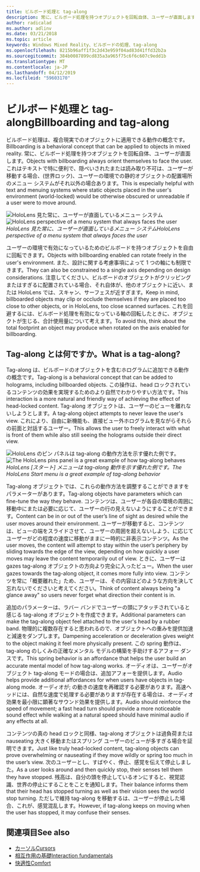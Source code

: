 ```yaml
---
title: ビルボード処理と tag-along
description: 常に、ビルボード処理を持つオブジェクトを回転自体、ユーザーが直面します。
author: radicalad
ms.author: adlinv
ms.date: 03/21/2018
ms.topic: article
keywords: Windows Mixed Reality、ビルボードの処理、tag-along
ms.openlocfilehash: 8215b96aff1f3c2d43e959f04ad83d41ffd32b2a
ms.sourcegitcommit: 384b0087899cd835a3a965f75c6f6c607c9edd1b
ms.translationtype: MT
ms.contentlocale: ja-JP
ms.lasthandoff: 04/12/2019
ms.locfileid: "59603170"
---
```

# <a name="billboarding-and-tag-along"></a><span data-ttu-id="e09c1-104">ビルボード処理と tag-along</span><span class="sxs-lookup"><span data-stu-id="e09c1-104">Billboarding and tag-along</span></span>

<span data-ttu-id="e09c1-105">ビルボード処理は、複合現実でのオブジェクトに適用できる動作の概念です。</span><span class="sxs-lookup"><span data-stu-id="e09c1-105">Billboarding is a behavioral concept that can be applied to objects in mixed reality.</span></span> <span data-ttu-id="e09c1-106">常に、ビルボード処理を持つオブジェクトを回転自体、ユーザーが直面します。</span><span class="sxs-lookup"><span data-stu-id="e09c1-106">Objects with billboarding always orient themselves to face the user.</span></span> <span data-ttu-id="e09c1-107">これはテキストで特に便利で、隠ぺいされたまたは読み取り不可は、ユーザーが移動する場合、(世界ロック)、ユーザーの環境での静的オブジェクトの配置場所のメニュー システムがそれ以外の場合あります。</span><span class="sxs-lookup"><span data-stu-id="e09c1-107">This is especially helpful with text and menuing systems where static objects placed in the user's environment (world-locked) would be otherwise obscured or unreadable if a user were to move around.</span></span>

<span data-ttu-id="e09c1-108">![HoloLens 見た常に、ユーザーが直面しているメニュー システム](images/billboarding-fragments.gif)</span><span class="sxs-lookup"><span data-stu-id="e09c1-108">![HoloLens perspective of a menu system that always faces the user](images/billboarding-fragments.gif)</span></span><br>
<span data-ttu-id="e09c1-109">*HoloLens 見た常に、ユーザーが直面しているメニュー システム*</span><span class="sxs-lookup"><span data-stu-id="e09c1-109">*HoloLens perspective of a menu system that always faces the user*</span></span>

<span data-ttu-id="e09c1-110">ユーザーの環境で有効になっているためのビルボードを持つオブジェクトを自由に回転できます。</span><span class="sxs-lookup"><span data-stu-id="e09c1-110">Objects with billboarding enabled can rotate freely in the user's environment.</span></span> <span data-ttu-id="e09c1-111">また、設計に関する考慮事項によって 1 つの軸にも制限できます。</span><span class="sxs-lookup"><span data-stu-id="e09c1-111">They can also be constrained to a single axis depending on design considerations.</span></span> <span data-ttu-id="e09c1-112">注意してください、ビルボードのオブジェクトがクリッピングまたはすぎるに配置されている場合、それ自体が、他のオブジェクトに近い、または HoloLens では、スキャン、サーフェスが近すぎます。</span><span class="sxs-lookup"><span data-stu-id="e09c1-112">Keep in mind, billboarded objects may clip or occlude themselves if they are placed too close to other objects, or in HoloLens, too close scanned surfaces.</span></span> <span data-ttu-id="e09c1-113">これを回避するには、ビルボード処理を有効になっている軸の回転したときに、オブジェクトが生じる、合計使用量について考えます。</span><span class="sxs-lookup"><span data-stu-id="e09c1-113">To avoid this, think about the total footprint an object may produce when rotated on the axis enabled for billboarding.</span></span>

## <a name="what-is-a-tag-along"></a><span data-ttu-id="e09c1-114">Tag-along とは何ですか。</span><span class="sxs-lookup"><span data-stu-id="e09c1-114">What is a tag-along?</span></span>

<span data-ttu-id="e09c1-115">Tag-along は、ビルボードのオブジェクトを含むホログラムに追加できる動作の概念です。</span><span class="sxs-lookup"><span data-stu-id="e09c1-115">Tag-along is a behavioral concept that can be added to holograms, including billboarded objects.</span></span> <span data-ttu-id="e09c1-116">この操作は、head ロックされているコンテンツの効果を実現するためのより自然でわかりやすい方法です。</span><span class="sxs-lookup"><span data-stu-id="e09c1-116">This interaction is a more natural and friendly way of achieving the effect of head-locked content.</span></span> <span data-ttu-id="e09c1-117">Tag-along オブジェクトは、ユーザーのビューを離れないしようとします。</span><span class="sxs-lookup"><span data-stu-id="e09c1-117">A tag-along object attempts to never leave the user's view.</span></span> <span data-ttu-id="e09c1-118">これにより、自由に新機能も、直接ビュー外ホログラムを見ながらそれらの前面と対話するユーザー。</span><span class="sxs-lookup"><span data-stu-id="e09c1-118">This allows the user to freely interact with what is front of them while also still seeing the holograms outside their direct view.</span></span>

<span data-ttu-id="e09c1-119">![HoloLens のピン パネルは tag-along の動作方法を示す優れた例です。](images/tagalong-1000px.jpg)</span><span class="sxs-lookup"><span data-stu-id="e09c1-119">![The HoloLens pins panel is a great example of how tag-along behaves](images/tagalong-1000px.jpg)</span></span><br>
<span data-ttu-id="e09c1-120">*HoloLens [スタート] メニューは tag-along 動作を示す優れた例です。*</span><span class="sxs-lookup"><span data-stu-id="e09c1-120">*The HoloLens Start menu is a great example of tag-along behavior*</span></span>

<span data-ttu-id="e09c1-121">Tag-along オブジェクトでは、これらの動作方法を調整することができますをパラメーターがあります。</span><span class="sxs-lookup"><span data-stu-id="e09c1-121">Tag-along objects have parameters which can fine-tune the way they behave.</span></span> <span data-ttu-id="e09c1-122">コンテンツは、ユーザーが各自の環境の周囲に移動中にまたは必要に応じて、ユーザーの行の見えないようにすることができます。</span><span class="sxs-lookup"><span data-stu-id="e09c1-122">Content can be in or out of the user’s line of sight as desired while the user moves around their environment.</span></span> <span data-ttu-id="e09c1-123">ユーザーが移動すると、コンテンツは、ビューの端をスライドさせて、ユーザーの周囲を超えないしよう、に応じてユーザーがどの程度の速度に移動がままに一時的に非表示コンテンツ。</span><span class="sxs-lookup"><span data-stu-id="e09c1-123">As the user moves, the content will attempt to stay within the user’s periphery by sliding towards the edge of the view, depending on how quickly a user moves may leave the content temporarily out of view.</span></span> <span data-ttu-id="e09c1-124">ときに、ユーザーは gazes tag-along オブジェクトの方向より完全に入ったビュー。</span><span class="sxs-lookup"><span data-stu-id="e09c1-124">When the user gazes towards the tag-along object, it comes more fully into view.</span></span> <span data-ttu-id="e09c1-125">コンテンツを常に「概要離れた」ため、ユーザーは、その内容はどのような方向を決して忘れないでくださいと考えてください。</span><span class="sxs-lookup"><span data-stu-id="e09c1-125">Think of content always being "a glance away" so users never forget what direction their content is in.</span></span>

<span data-ttu-id="e09c1-126">追加のパラメーターは、ラバー バンドでユーザーの頭にアタッチされていると感じる tag-along オブジェクトを作成できます。</span><span class="sxs-lookup"><span data-stu-id="e09c1-126">Additional parameters can make the tag-along object feel attached to the user's head by a rubber band.</span></span> <span data-ttu-id="e09c1-127">物理的に複数存在すると思われるので、オブジェクトへの重みを提供加速と減速をダンプします。</span><span class="sxs-lookup"><span data-stu-id="e09c1-127">Dampening acceleration or deceleration gives weight to the object making it feel more physically present.</span></span> <span data-ttu-id="e09c1-128">この spring 動作は、tag-along のしくみの正確なメンタル モデルの構築を手助けするアフォー ダンスです。</span><span class="sxs-lookup"><span data-stu-id="e09c1-128">This spring behavior is an affordance that helps the user build an accurate mental model of how tag-along works.</span></span> <span data-ttu-id="e09c1-129">オーディオは、ユーザーがオブジェクト tag-along モードの場合は、追加アフォーを提供します。</span><span class="sxs-lookup"><span data-stu-id="e09c1-129">Audio helps provide additional affordances for when users have objects in tag-along mode.</span></span> <span data-ttu-id="e09c1-130">オーディオが; の動きの速度を再確認する必要があります。高速ヘッドには、自然な速度で処理する必要がありますが存在する場合は、オーディオ効果を最小限に顕著なサウンド効果を提供します。</span><span class="sxs-lookup"><span data-stu-id="e09c1-130">Audio should reinforce the speed of movement; a fast head turn should provide a more noticeable sound effect while walking at a natural speed should have minimal audio if any effects at all.</span></span>

<span data-ttu-id="e09c1-131">コンテンツの真の head ロックと同様、tag-along オブジェクトは過負荷または nauseating 大きく移動またはスプリング ユーザーのビューが多すぎる場合を証明できます。</span><span class="sxs-lookup"><span data-stu-id="e09c1-131">Just like truly head-locked content, tag-along objects can prove overwhelming or nauseating if they move wildly or spring too much in the user’s view.</span></span> <span data-ttu-id="e09c1-132">次のユーザーとし、すばやく、停止、感覚を伝えて停止しました。</span><span class="sxs-lookup"><span data-stu-id="e09c1-132">As a user looks around and then quickly stop, their senses tell them they have stopped.</span></span> <span data-ttu-id="e09c1-133">残高は、自分の頭を停止しているオンにすると、視覚認識、世界の停止にすることをことを通知します。</span><span class="sxs-lookup"><span data-stu-id="e09c1-133">Their balance informs them that their head has stopped turning as well as their vision sees the world stop turning.</span></span> <span data-ttu-id="e09c1-134">ただしで維持 tag-along を移動するは、ユーザーが停止した場合、これが、感覚混乱します。</span><span class="sxs-lookup"><span data-stu-id="e09c1-134">However, if tag-along keeps on moving when the user has stopped, it may confuse their senses.</span></span>

## <a name="see-also"></a><span data-ttu-id="e09c1-135">関連項目</span><span class="sxs-lookup"><span data-stu-id="e09c1-135">See also</span></span>
* [<span data-ttu-id="e09c1-136">カーソル</span><span class="sxs-lookup"><span data-stu-id="e09c1-136">Cursors</span></span>](cursors.md)
* [<span data-ttu-id="e09c1-137">相互作用の基礎</span><span class="sxs-lookup"><span data-stu-id="e09c1-137">Interaction fundamentals</span></span>](interaction-fundamentals.md)
* [<span data-ttu-id="e09c1-138">快適性</span><span class="sxs-lookup"><span data-stu-id="e09c1-138">Comfort</span></span>](comfort.md)
